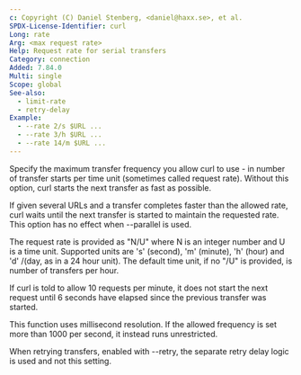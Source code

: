 ```yaml
---
c: Copyright (C) Daniel Stenberg, <daniel@haxx.se>, et al.
SPDX-License-Identifier: curl
Long: rate
Arg: <max request rate>
Help: Request rate for serial transfers
Category: connection
Added: 7.84.0
Multi: single
Scope: global
See-also:
  - limit-rate
  - retry-delay
Example:
  - --rate 2/s $URL ...
  - --rate 3/h $URL ...
  - --rate 14/m $URL ...
---
```


Specify the maximum transfer frequency you allow curl to use - in number of
transfer starts per time unit (sometimes called request rate). Without this
option, curl starts the next transfer as fast as possible.

If given several URLs and a transfer completes faster than the allowed rate,
curl waits until the next transfer is started to maintain the requested
rate. This option has no effect when --parallel is used.

The request rate is provided as "N/U" where N is an integer number and U is a
time unit. Supported units are 's' (second), 'm' (minute), 'h' (hour) and 'd'
/(day, as in a 24 hour unit). The default time unit, if no "/U" is provided,
is number of transfers per hour.

If curl is told to allow 10 requests per minute, it does not start the next
request until 6 seconds have elapsed since the previous transfer was started.

This function uses millisecond resolution. If the allowed frequency is set
more than 1000 per second, it instead runs unrestricted.

When retrying transfers, enabled with --retry, the separate retry delay logic
is used and not this setting.
